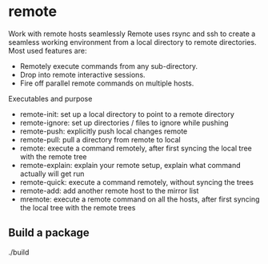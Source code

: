 remote
======

Work with remote hosts seamlessly
Remote uses rsync and ssh to create a seamless working environment from a local directory to remote directories. 
Most used features are:
* Remotely execute commands from any sub-directory. 
* Drop into remote interactive sessions.
* Fire off parallel remote commands on multiple hosts.

Executables and purpose
* remote-init: set up a local directory to point to a remote directory
* remote-ignore: set up directories / files to ignore while pushing
* remote-push: explicitly push local changes remote
* remote-pull: pull a directory from remote to local
* remote: execute a command remotely, after first syncing the local tree with the remote tree
* remote-explain: explain your remote setup, explain what command actually will get run
* remote-quick: execute a command remotely, without syncing the trees
* remote-add: add another remote host to the mirror list
* mremote: execute a remote command on all the hosts, after first syncing the local tree with the remote trees

Build a package
---------------
./build

